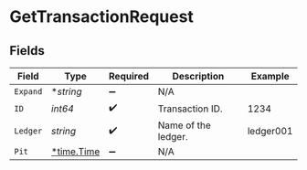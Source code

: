 # GetTransactionRequest


## Fields

| Field                                      | Type                                       | Required                                   | Description                                | Example                                    |
| ------------------------------------------ | ------------------------------------------ | ------------------------------------------ | ------------------------------------------ | ------------------------------------------ |
| `Expand`                                   | **string*                                  | :heavy_minus_sign:                         | N/A                                        |                                            |
| `ID`                                       | *int64*                                    | :heavy_check_mark:                         | Transaction ID.                            | 1234                                       |
| `Ledger`                                   | *string*                                   | :heavy_check_mark:                         | Name of the ledger.                        | ledger001                                  |
| `Pit`                                      | [*time.Time](https://pkg.go.dev/time#Time) | :heavy_minus_sign:                         | N/A                                        |                                            |